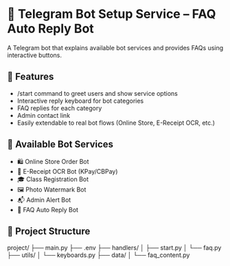 # 🤖 Telegram Bot Setup Service – FAQ Auto Reply Bot

A Telegram bot that explains available bot services and provides FAQs using interactive buttons.

## 🚀 Features
- /start command to greet users and show service options
- Interactive reply keyboard for bot categories
- FAQ replies for each category
- Admin contact link
- Easily extendable to real bot flows (Online Store, E-Receipt OCR, etc.)

## 🧾 Available Bot Services
- 🛍 Online Store Order Bot
- 🧾 E-Receipt OCR Bot (KPay/CBPay)
- 🎓 Class Registration Bot
- 🖼 Photo Watermark Bot
- 📬 Admin Alert Bot
- 💬 FAQ Auto Reply Bot

## 📁 Project Structure

project/ ├── main.py ├── .env ├── handlers/ │ ├── start.py │ └── faq.py ├── utils/ │ └── keyboards.py ├── data/ │ └── faq_content.py
